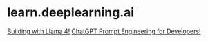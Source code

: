# learn.deeplearning.ai

[Building with Llama 4!](https://learn.deeplearning.ai/accomplishments/d26b5688-4d2f-4e4a-acba-0093c6a6b7f8?usp=sharing)
[ChatGPT Prompt Engineering for Developers!](https://learn.deeplearning.ai/accomplishments/fff4f156-4121-4f8a-b567-5aa11f4a2ea3?usp=sharing)

